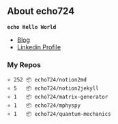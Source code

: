 ## About echo724

<code>**echo Hello World**</code>

- [Blog](https://echo-devlog.netlify.app)
- [Linkedin Profile](https://www.linkedin.com/in/eunchan-cho-382001184)

### My Repos
```
⭐️ 252 📦 echo724/notion2md
⭐️ 5   📦 echo724/notion2jekyll
⭐️ 1   📦 echo724/matrix-generator
⭐️ 1   📦 echo724/mphyspy
⭐️ 1   📦 echo724/quantum-mechanics
```
